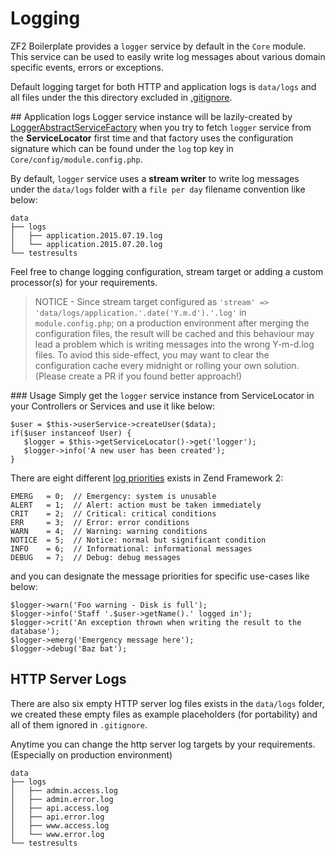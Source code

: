 # Logging
ZF2 Boilerplate provides a `logger` service by default in the `Core` module. This service can be used to easily write log messages about various domain specific events, errors or exceptions.

Default logging target for both HTTP and application logs is `data/logs` and all files under the this directory excluded in [.gitignore](/.gitignore).

## Application logs
Logger service instance will be lazily-created by [LoggerAbstractServiceFactory](https://zf2.readthedocs.org/en/latest/modules/zend.mvc.services.html#zend-log-loggerabstractservicefactory) when you try to fetch `logger` service from the **ServiceLocator** first time and that factory uses the configuration signature which can be found under the `log` top key in `Core/config/module.config.php`.

By default, `logger` service uses a **stream writer** to write log messages under the `data/logs` folder with a `file per day` filename convention like below:

```
data
├── logs
│   ├── application.2015.07.19.log
│   └── application.2015.07.20.log
└── testresults
```

Feel free to change logging configuration, stream target or adding a custom processor(s) for your requirements.

> NOTICE - Since stream target configured as `'stream' => 'data/logs/application.'.date('Y.m.d').'.log'` in `module.config.php`; on a production environment after merging the configuration files, the result will be cached and this behaviour may lead a problem which is writing messages into the wrong Y-m-d.log files. To aviod this side-effect, you may want to clear the configuration cache every midnight or rolling your own solution. (Please create a PR if you found better approach!)

### Usage
Simply get the `logger` service instance from ServiceLocator in your Controllers or Services and use it like below:

```
$user = $this->userService->createUser($data);
if($user instanceof User) {
   $logger = $this->getServiceLocator()->get('logger');
   $logger->info('A new user has been created');
}
```

There are eight different [log priorities](http://framework.zend.com/manual/current/en/modules/zend.log.overview.html#using-built-in-priorities) exists in Zend Framework 2:

```
EMERG   = 0;  // Emergency: system is unusable
ALERT   = 1;  // Alert: action must be taken immediately
CRIT    = 2;  // Critical: critical conditions
ERR     = 3;  // Error: error conditions
WARN    = 4;  // Warning: warning conditions
NOTICE  = 5;  // Notice: normal but significant condition
INFO    = 6;  // Informational: informational messages
DEBUG   = 7;  // Debug: debug messages
```

and you can designate the message priorities for specific use-cases like below:

```
$logger->warn('Foo warning - Disk is full');
$logger->info('Staff '.$user->getName().' logged in');
$logger->crit('An exception thrown when writing the result to the database');
$logger->emerg('Emergency message here');
$logger->debug('Baz bat');
```



## HTTP Server Logs
There are also six empty HTTP server log files exists in the `data/logs` folder, we created these empty files as example placeholders (for portability) and all of them ignored in `.gitignore`.

Anytime you can change the http server log targets by your requirements. (Especially on production environment)

```
data
├── logs
│   ├── admin.access.log
│   ├── admin.error.log
│   ├── api.access.log
│   ├── api.error.log
│   ├── www.access.log
│   └── www.error.log
└── testresults
```

